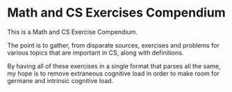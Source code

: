 # Math and CS Exercises Compendium

This is a Math and CS Exercise Compendium.

The point is to gather, from disparate sources, exercises and problems
for various topics that are important in CS, along with definitions.

By having all of these exercises in a single format that parses all the same,
my hope is to remove extraneous cognitive load in order to make room for
germane and intrinsic cognitive load.
